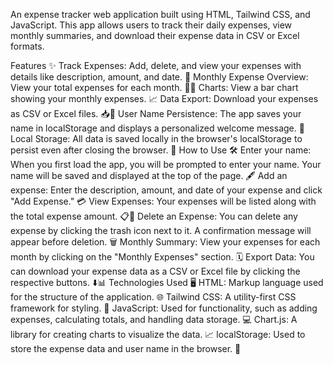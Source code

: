 An expense tracker web application built using HTML, Tailwind CSS, and JavaScript. This app allows users to track their daily expenses, view monthly summaries, and download their expense data in CSV or Excel formats.

Features ✨
Track Expenses: Add, delete, and view your expenses with details like description, amount, and date. 📝
Monthly Expense Overview: View your total expenses for each month. 📅💸
Charts: View a bar chart showing your monthly expenses. 📈
Data Export: Download your expenses as CSV or Excel files. 📥📁
User Name Persistence: The app saves your name in localStorage and displays a personalized welcome message. 👋
Local Storage: All data is saved locally in the browser's localStorage to persist even after closing the browser. 🔐
How to Use 🛠️
Enter your name: When you first load the app, you will be prompted to enter your name. Your name will be saved and displayed at the top of the page. 🖋️
Add an expense: Enter the description, amount, and date of your expense and click "Add Expense." 💳
View Expenses: Your expenses will be listed along with the total expense amount. 📋💸
Delete an Expense: You can delete any expense by clicking the trash icon next to it. A confirmation message will appear before deletion. 🗑️
Monthly Summary: View your expenses for each month by clicking on the "Monthly Expenses" section. 🗓️
Export Data: You can download your expense data as a CSV or Excel file by clicking the respective buttons. ⬇️📊
Technologies Used 🖥️
HTML: Markup language used for the structure of the application. 🌐
Tailwind CSS: A utility-first CSS framework for styling. 🎨
JavaScript: Used for functionality, such as adding expenses, calculating totals, and handling data storage. 💻
Chart.js: A library for creating charts to visualize the data. 📈
localStorage: Used to store the expense data and user name in the browser. 💾
